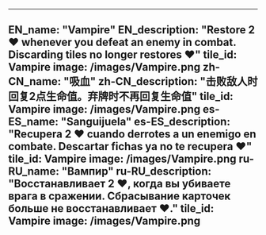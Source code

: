 ---

EN_name: "Vampire"
EN_description: "Restore 2 ❤️ whenever you defeat an enemy in combat. Discarding tiles no longer restores ❤️"
tile_id: Vampire
image: /images/Vampire.png
zh-CN_name: "吸血"
zh-CN_description: "击败敌人时回复2点生命值。弃牌时不再回复生命值"
tile_id: Vampire
image: /images/Vampire.png
es-ES_name: "Sanguijuela"
es-ES_description: "Recupera 2 ❤️ cuando derrotes a un enemigo en combate. Descartar fichas ya no te recupera ❤️"
tile_id: Vampire
image: /images/Vampire.png
ru-RU_name: "Вампир"
ru-RU_description: "Восстанавливает 2 ❤️, когда вы убиваете врага в сражении. Сбрасывание карточек больше не восстанавливает ❤️."
tile_id: Vampire
image: /images/Vampire.png
---